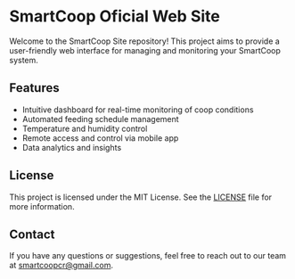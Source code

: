 # SmartCoop Oficial Web Site

Welcome to the SmartCoop Site repository! This project aims to provide a user-friendly web interface for managing and monitoring your SmartCoop system.

## Features

- Intuitive dashboard for real-time monitoring of coop conditions
- Automated feeding schedule management
- Temperature and humidity control
- Remote access and control via mobile app
- Data analytics and insights



## License

This project is licensed under the MIT License. See the [LICENSE](LICENSE) file for more information.

## Contact

If you have any questions or suggestions, feel free to reach out to our team at smartcoopcr@gmail.com.
